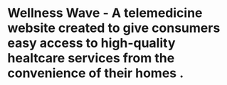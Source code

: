 # Wellness Wave - A telemedicine website created to give consumers easy access to high-quality healtcare services from the convenience of their homes .
